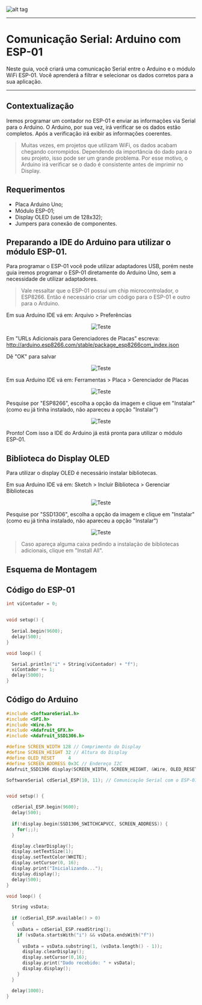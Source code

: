 ![alt tag](https://i.ibb.co/YthtbLh/Giifff-mid.gif)
***
# Comunicação Serial: Arduino com ESP-01
Neste guia, você criará uma comunicação Serial entre o Arduino e o módulo WiFi ESP-01. Você aprenderá a filtrar e selecionar os dados corretos para a sua aplicação.
***
## Contextualização
Iremos programar um contador no ESP-01 e enviar as informações via Serial para o Arduino. O Arduino, por sua vez, irá verificar se os dados estão completos. Após a verificação irá exibir as informações coerentes.
> Muitas vezes, em projetos que utilizam WiFi, os dados acabam chegando corrompidos. Dependendo da importância do dado para o seu projeto, isso pode ser um grande problema. Por esse motivo, o Arduino irá verificar se o dado é consistente antes de imprimir no Display.

## Requerimentos
- Placa Arduino Uno;
- Módulo ESP-01;
- Display OLED (usei um de 128x32);
- Jumpers para conexão de componentes.

## Preparando a IDE do Arduino para utilizar o módulo ESP-01.
Para programar o ESP-01 você pode utilizar adaptadores USB, porém neste guia iremos programar o ESP-01 diretamente do Arduino Uno, sem a necessidade de utilizar adaptadores.
> Vale ressaltar que o ESP-01 possui um chip microcontrolador, o ESP8266. Então é necessário criar um código para o ESP-01 e outro para o Arduino.

Em sua Arduino IDE vá em: Arquivo > Preferências

<p align="center">
  <img src="https://i.ibb.co/pfNTZ7p/preparando-1.png" alt="Teste"/>
</p>

Em "URLs Adicionais para Gerenciadores de Placas" escreva: http://arduino.esp8266.com/stable/package_esp8266com_index.json

Dê "OK" para salvar

<p align="center">
  <img src="https://i.ibb.co/KLMDpYC/preparando-2.png" alt="Teste"/>
</p>

Em sua Arduino IDE vá em: Ferramentas > Placa > Gerenciador de Placas

<p align="center">
  <img src="https://i.ibb.co/yspM6M3/preparando-3.png" alt="Teste"/>
</p>

Pesquise por "ESP8266", escolha a opção da imagem e clique em "Instalar" (como eu já tinha instalado, não apareceu a opção "Instalar")

<p align="center">
  <img src="https://i.ibb.co/1nfSQYM/preparando-4.png" alt="Teste"/>
</p>

Pronto! Com isso a IDE do Arduino já está pronta para utilizar o módulo ESP-01.

## Biblioteca do Display OLED
Para utilizar o display OLED é necessário instalar bibliotecas.

Em sua Arduino IDE vá em: Sketch > Incluir Biblioteca > Gerenciar Bibliotecas

<p align="center">
  <img src="https://i.ibb.co/xC958xP/preparando-5.png" alt="Teste"/>
</p>

Pesquise por "SSD1306", escolha a opção da imagem e clique em "Instalar" (como eu já tinha instalado, não apareceu a opção "Instalar")

<p align="center">
  <img src="https://i.ibb.co/K6cwQsX/preparando-6.png" alt="Teste"/>
</p>

> Caso apareça alguma caixa pedindo a instalação de bibliotecas adicionais, clique em "Install All".

## Esquema de Montagem

## Código do ESP-01

```cpp
int viContador = 0;


void setup() {
  
  Serial.begin(9600);
  delay(500);
}

void loop() {

  Serial.println("i" + String(viContador) + "f");
  viContador += 1;
  delay(5000);
}
```

## Código do Arduino

```cpp
#include <SoftwareSerial.h>
#include <SPI.h>
#include <Wire.h>
#include <Adafruit_GFX.h>
#include <Adafruit_SSD1306.h>

#define SCREEN_WIDTH 128 // Comprimento do Display
#define SCREEN_HEIGHT 32 // Altura do Display
#define OLED_RESET     4 
#define SCREEN_ADDRESS 0x3C // Endereço I2C
Adafruit_SSD1306 display(SCREEN_WIDTH, SCREEN_HEIGHT, &Wire, OLED_RESET);

SoftwareSerial cdSerial_ESP(10, 11); // Comunicação Serial com o ESP-01 (TX e RX)


void setup() {

  cdSerial_ESP.begin(9600);
  delay(500);
  
  if(!display.begin(SSD1306_SWITCHCAPVCC, SCREEN_ADDRESS)) {
    for(;;);
  }

  display.clearDisplay();
  display.setTextSize(1);
  display.setTextColor(WHITE);
  display.setCursor(0, 16);
  display.print("Inicializando...");
  display.display();
  delay(500);
}

void loop() {

  String vsData;
  
  if (cdSerial_ESP.available() > 0)
  {
    vsData = cdSerial_ESP.readString();
    if (vsData.startsWith("i") && vsData.endsWith("f"))
    {
      vsData = vsData.substring(1, (vsData.length() - 1));
      display.clearDisplay();
      display.setCursor(0,16);
      display.print("Dado recebido: " + vsData);
      display.display();
    }
  }

  delay(1000);
}
```
